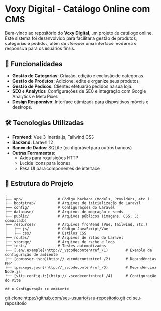 # Voxy Digital - Catálogo Online com CMS

Bem-vindo ao repositório do **Voxy Digital**, um projeto de catálogo online. Este sistema foi desenvolvido para facilitar a gestão de produtos, categorias e pedidos, além de oferecer uma interface moderna e responsiva para os usuários finais.

## 🚀 Funcionalidades

- **Gestão de Categorias**: Criação, edição e exclusão de categorias.
- **Gestão de Produtos**: Adicione, edite e organize seus produtos.
- **Gestão de Pedidos**: Clientes efetuarão pedidos na sua loja.
- **SEO e Analytics**: Configurações de SEO e integração com Google Analytics e Meta Pixel.
- **Design Responsivo**: Interface otimizada para dispositivos móveis e desktops.

## 🛠️ Tecnologias Utilizadas

- **Frontend**: Vue 3, Inertia.js, Tailwind CSS
- **Backend**: Laravel 12
- **Banco de Dados**: SQLite (configurável para outros bancos)
- **Outras Ferramentas**:
  - Axios para requisições HTTP
  - Lucide Icons para ícones
  - Reka UI para componentes de interface

## 📂 Estrutura do Projeto

```plaintext
.
├── app/                # Código backend (Models, Providers, etc.)
├── bootstrap/          # Arquivos de inicialização do Laravel
├── config/             # Configurações do Laravel
├── database/           # Arquivos de migração e seeds
├── public/             # Arquivos públicos (imagens, CSS, JS compilado)
├── resources/          # Arquivos frontend (Vue, Tailwind, etc.)
│   ├── js/             # Código JavaScript/Vue
│   ├── css/            # Estilos CSS
├── routes/             # Arquivos de rotas do Laravel
├── storage/            # Arquivos de cache e logs
├── tests/              # Testes automatizados
├── [.env.example](http://_vscodecontentref_/1)        # Exemplo de configuração de ambiente
├── [composer.json](http://_vscodecontentref_/2)       # Dependências PHP
├── [package.json](http://_vscodecontentref_/3)        # Dependências Node.js
└── [vite.config.ts](http://_vscodecontentref_/4)      # Configuração do Vite

## ⚙️ Configuração do Ambiente

```
git clone https://github.com/seu-usuario/seu-repositorio.git
cd seu-repositorio
```